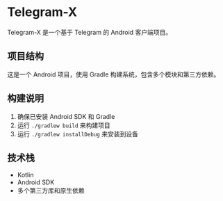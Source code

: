 # Telegram-X

Telegram-X 是一个基于 Telegram 的 Android 客户端项目。

## 项目结构

这是一个 Android 项目，使用 Gradle 构建系统，包含多个模块和第三方依赖。

## 构建说明

1. 确保已安装 Android SDK 和 Gradle
2. 运行 `./gradlew build` 来构建项目
3. 运行 `./gradlew installDebug` 来安装到设备

## 技术栈

- Kotlin
- Android SDK
- 多个第三方库和原生依赖